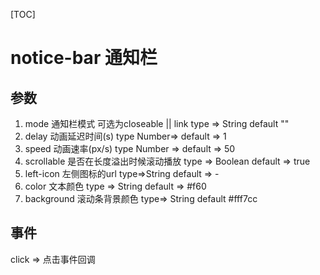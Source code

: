 [TOC]

# notice-bar 通知栏
## 参数 
1. mode 通知栏模式 可选为closeable || link type => String default "" 
2. delay 动画延迟时间(s) type Number=> default => 1
3. speed 动画速率(px/s) type Number => default => 50 
4. scrollable 是否在长度溢出时候滚动播放 type => Boolean default => true 
5. left-icon 左侧图标的url type=>String default => -
6. color 文本颜色 type => String default => #f60
7. background 滚动条背景颜色 type=> String default #fff7cc

## 事件
click => 点击事件回调
